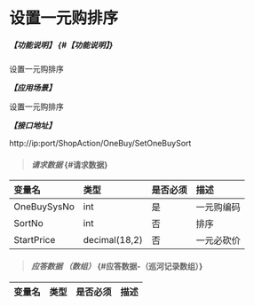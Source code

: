 # 设置一元购排序

##### _【功能说明】_ {#【功能说明】}

设置一元购排序

_**【应用场景】**_

设置一元购排序

_**【接口地址】**_

http://ip:port/ShopAction/OneBuy/SetOneBuySort


> #### _请求数据_ {#请求数据}

| 变量名 | 类型 | 是否必须 | 描述 |
| :--- | :--- | :--- | :--- |
| OneBuySysNo|int | 是 |一元购编码 |
| SortNo| int | 否 |排序 |
| StartPrice| decimal\(18,2\) | 否 | 一元必砍价 |









> #### _应答数据 （数组）_ {#应答数据-（巡河记录数组）}

| 变量名 | 类型 | 是否必须 | 描述 |
| :--- | :--- | :--- | :--- |
